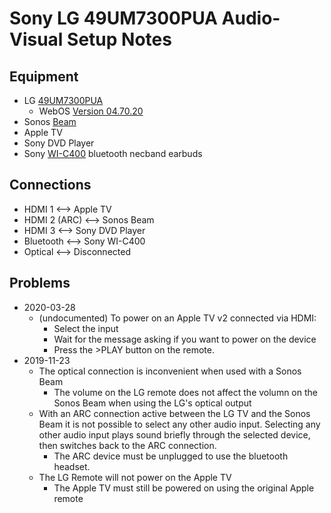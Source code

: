 # Sony LG 49UM7300PUA Audio-Visual Setup Notes
## Equipment
  * LG [49UM7300PUA](https://www.lg.com/us/tvs/lg-49UM7300PUA-4k-uhd-tv)
    * WebOS [Version 04.70.20](https://www.lg.com/us/support/software-firmware-drivers)
  * Sonos [Beam](https://www.sonos.com/en-us/shop/beam.html)
  * Apple TV
  * Sony DVD Player
  * Sony [WI-C400](https://helpguide.sony.net/mdr/wic400/v1/en/index.html) bluetooth necband earbuds
## Connections
  * HDMI 1 <--> Apple TV
  * HDMI 2 (ARC) <--> Sonos Beam
  * HDMI 3 <--> Sony DVD Player
  * Bluetooth <--> Sony WI-C400
  * Optical <--> Disconnected
  
  ## Problems
  * 2020-03-28
    * (undocumented) To power on an Apple TV v2 connected via HDMI:
      * Select the input
      * Wait for the message asking if you want to power on the device
      * Press the >PLAY button on the remote.
  * 2019-11-23
    * The optical connection is inconvenient when used with a Sonos Beam
      * The volume on the LG remote does not affect the volumn on the Sonos Beam when using the LG's optical output
    * With an ARC connection active between the LG TV and the Sonos Beam it is not possible to select any other audio input.  Selecting any other audio input plays sound briefly through the selected device, then switches back to the ARC connection.
      * The ARC device must be unplugged to use the bluetooth headset.
    * The LG Remote will not power on the Apple TV
      * The Apple TV must still be powered on using the original Apple remote
